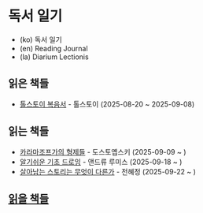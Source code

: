 # 독서 일기

* (ko) 독서 일기
* (en) Reading Journal
* (la) Diarium Lectionis

## 읽은 책들

* [톨스토이 복음서](completed/2025/tolstoy-the-gospel-in-brief.md) - 톨스토이 (2025-08-20 ~ 2025-09-08)

## 읽는 책들

* [카라마조프가의 형제들](reading/dostoevsky-the-brothers-karamazov.md) - 도스토옙스키 (2025-09-09 ~ )
* [알기쉬운 기초 드로잉](reading/loomis-fun-with-a-pencil.md) - 앤드류 루미스 (2025-09-18 ~ )
* [살아남는 스토리는 무엇이 다른가](reading/caligari-writing-a-compelling-story.md) - 전혜정 (2025-09-22 ~ )

## [읽을 책들](TODO.md)
